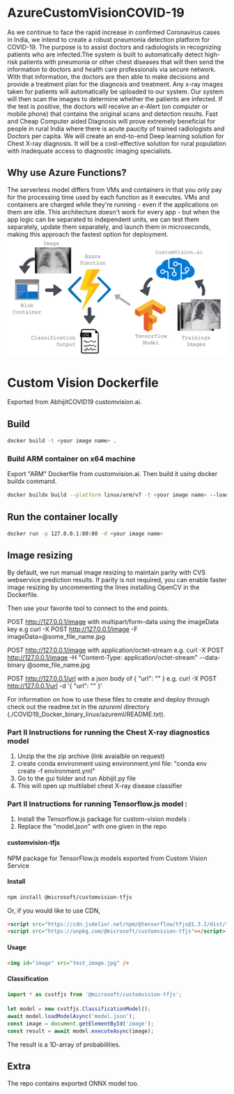 # AzureCustomVisionCOVID-19
As we continue to face the rapid increase in confirmed Coronavirus cases in India, we intend to create a robust pneumonia detection platform for COVID-19. The purpose is to assist doctors and radiologists in recognizing patients who are infected.The system is built to automatically detect high-risk patients with pneumonia or other chest diseases that will then send the information to doctors and health care professionals via secure network. With that information, the doctors are then able to make decisions and provide a treatment plan for the diagnosis and treatment. Any x-ray images taken for patients will automatically be uploaded to our system. Our system will then scan the images to determine whether the patients are infected. If the test is positive, the doctors will receive an e-Alert (on computer or mobile phone) that contains the original scans and detection results. Fast and Cheap Computer aided Diagnosis will prove extremely beneficial for people in rural India where there is acute paucity of trained radiologists and Doctors per capita. We will create an end-to-end Deep learning solution for Chest X-ray diagnosis. It will be a cost-effective solution for rural population with inadequate access to diagnostic imaging specialists.

## Why use Azure Functions? 
The serverless model differs from VMs and containers in that you only pay for the processing time used by each function as it executes.
VMs and containers are charged while they're running - even if the applications on them are idle.
This architecture doesn't work for every app - but when the app logic can be separated to independent units, we can test them separately,
update them separately, and launch them in microseconds, making this approach the fastest option for deployment.
![workflow](AzureML.png)

# Custom Vision Dockerfile
Exported from AbhijitCOVID19 customvision.ai.

## Build

```bash
docker build -t <your image name> .
```

### Build ARM container on x64 machine

Export "ARM" Dockerfile from customvision.ai. Then build it using docker buildx command.
```bash
docker buildx build --platform linux/arm/v7 -t <your image name> --load .
```

## Run the container locally
```bash
docker run -p 127.0.0.1:80:80 -d <your image name>
```

## Image resizing
By default, we run manual image resizing to maintain parity with CVS webservice prediction results.
If parity is not required, you can enable faster image resizing by uncommenting the lines installing OpenCV in the Dockerfile.

Then use your favorite tool to connect to the end points.

POST http://127.0.0.1/image with multipart/form-data using the imageData key
e.g
    curl -X POST http://127.0.0.1/image -F imageData=@some_file_name.jpg

POST http://127.0.0.1/image with application/octet-stream
e.g.
    curl -X POST http://127.0.0.1/image -H "Content-Type: application/octet-stream" --data-binary @some_file_name.jpg

POST http://127.0.0.1/url with a json body of { "url": "<test url here>" }
e.g.
    curl -X POST http://127.0.0.1/url -d '{ "url": "<test url here>" }'

For information on how to use these files to create and deploy through check out the readme.txt in the *azureml* directory (./COVID19_Docker_binary_linux/azureml/README.txt).



### Part II Instructions for running the Chest X-ray diagnostics model 
1) Unzip the the zip archive (link avaialble on request)
2) create conda environment using environment.yml file:
    "conda env create -f environment.yml"
3) Go to the gui folder and run Abhijit.py file
4) This will open up multilabel chest X-ray disease classifier 



### Part II Instructions for running Tensorflow.js model :
1) Install the Tensorflow.js package for custom-vision models :
2) Replace the "model.json" with one given in the repo
#### customvision-tfjs
NPM package for TensorFlow.js models exported from Custom Vision Service

#### Install
```sh
npm install @microsoft/customvision-tfjs
```

Or, if you would like to use CDN,

```html
<script src="https://cdn.jsdelivr.net/npm/@tensorflow/tfjs@1.3.2/dist/tf.min.js"></script>
<script src="https://unpkg.com/@microsoft/customvision-tfjs"></script>
```

#### Usage

```html
<img id="image" src="test_image.jpg" />
```

#### Classification
```js
import * as cvstfjs from '@microsoft/customvision-tfjs';

let model = new cvstfjs.ClassificationModel();
await model.loadModelAsync('model.json');
const image = document.getElementById('image');
const result = await model.executeAsync(image);
```

The result is a 1D-array of probabilities.

## Extra
The repo contains exported ONNX model too.
